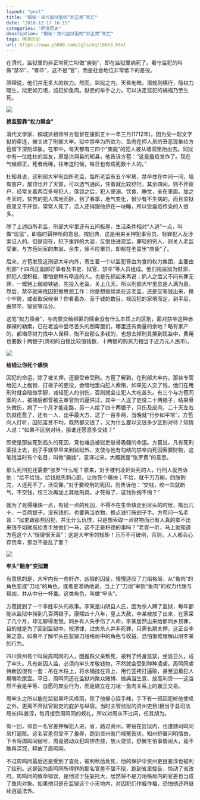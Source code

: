 ```yaml
---
layout: "post"
title: "揭秘：古代监狱里的“非正常”死亡"
date: "2018-12-17 16:15"
categories: "明清历史"
description: "揭秘：古代监狱里的“非正常”死亡"
tags: 明清历史
url: https://www.y5000.com/zgls/mq/16653.html
---
```






在清代，监狱里的非正常死亡叫做“庾毙”，即在监狱里病死了。看守监犯的叫做“禁卒”、“胥卒”，这不是“官”，而是社会地位非常低下的差役。

照理说，他们并无多大的权力。然而，监狱之内，天昏地暗，潜规则横行，隐权力暗生，狱吏如刀俎，监犯如鱼肉。狱吏的举手之力，可以决定监犯的祸福乃至生死。

![](https://img.y5000.com/uploads/allimg/170310/1553514137-0.jpg)

**换监要靠“权力赎金”**

清代文学家、桐城派祖师爷方苞曾在康熙五十一年三月(1712年)，因为受一起文字狱的牵连，被关进了刑部大牢。狱中禁卒为所欲为、鱼肉在押人员的丑恶现象给方苞留下深刻印象。在牢中，每天都有三四个“庾毙”的犯人被从墙洞里抬出去。同狱中有一位姓杜的监友，原是洪洞县的知县，他告诉方苞：“这是瘟疫发作了。现在气候顺正，死者尚稀，往年这时候，每日也有病死数十人的。”

杜知县说，这刑部大牢有四所老监，每所老监有五个牢房，禁卒住在中间一间，墙有窗户，屋顶也开了天窗，可以透气通风，住着就比较舒坦。其余四间，则不开窗户，经常关着两百多号犯人，落锁之后，犯人便溺、饮食、睡觉，全在里面。加之冬天时，贫苦的犯人席地而卧，到了春季，地气变化，很少有不生病的。而且监狱夜里又不开锁，常常人死了，活人还得跟他挤在一块睡，所以受瘟疫传染的人很多。

除了上述四所老监，刑部大牢里还有五间板屋，生活条件相对“人道”一点，叫做“现监”，即临时羁押所的意思。按旧典，这是用来关押犯事官员、轻罪犯人及涉案证人的。但是现在，犯下重罪的大盗，反倒住进现监，罪轻的穷人，则关人老监受罪。与方苞同案的朱翁、余生，罪不应重罚，却都在老监里“庾毙”了。

后来，方苞发现这刑部大牢内外，寄生着一个以监犯膏血为食的权力集团，主要由刑部“十四司正副郎好事者及书吏、狱官、禁卒”等人员组成。他们视监狱为财源，抓犯人很积极，哪怕是稍有牵连的人。也是先抓起来再说；抓人之后又不问有罪无罪，一概铐上枷锁铁链，先投入老监，关上几天。所以刑部大牢里总是人满为患。然后，禁卒就来找囚犯做思想工作：你是想继续呆在这老监，还是交笔钱出来，换个牢房，或者取保候审？你看着办。至于钱的数目，视囚犯的家境而定，到手后，由禁卒、狱官等瓜分。

这笔“权力赎金”，与肉票交给绑匪的赎金没有什么本质上的区别，面对禁卒这种赤裸裸的勒索，已在老监中尝尽苦头的倒霉蛋们，哪里还有商量的余地？略有家产的，都竭尽财力找中人保释，掏不出那么多钱的，也想去掉刑具换到现监中，费用也要数十两银子(清初的白银比较值钱数，十两银的购买力相当于近万元人民币)。

![](https://img.y5000.com/uploads/allimg/170310/15535115E-1.jpg)

**给钱让你死个痛快**

囚犯的命运，除了被关押，还要受审受刑。方苞了解到，在刑部大牢内，那些专管给犯人上枷锁、打板子的吏役，会暗地里向犯人索贿，如果犯人交了钱，他们在用刑时就会暗做手脚，减轻犯人的创伤，否则就会让犯人大吃苦头。有三个与方苞同案的人，被捕后都曾被主审官刑讯逼供过，其中一人送了吏役二十两银子，结果骨头微伤，病了一个月才能走路，另一人给了四十两银子，只伤及皮肉，二十天左右伤就痊愈了，还有一人，出手最大方，送了一百多两，当晚就“行步如平常”。方苞向人打听，囚犯富贫不均，既然都交钱了，又为什么要以交钱多少区别对待？知情人说：“如果不区别对待，那谁还愿意多交钱？”

即使是那些死到临头的死囚，竞也难逃被狱吏敲骨吸髓的命运。方苞说，凡有死刑案报上去，刽子手就早早来到监狱外，支使与他有勾结的禁卒向死囚索要财物，这笔钱当时有个名目，叫做“撕掳”，意译过来，大概就是“张罗费”的意思。

那么死刑犯还需要“张罗”什么呢？原来，对于被判凌迟处死的人，行刑人就告诉他：“给不给钱，给钱就先刺心脏，让你死个痛快；不给，就千刀万剐，四肢割完，人还死不了，活受罪。”对于要绞刑的死囚，则告诉他：“交钱，绞一次就断气，不交钱，绞三次再加上其他刑具，才死得了，这钱你掏不掏？”

就为了死得痛快一点，有钱一点的死囚，不得不在生命快走到尽头的时候，掏出几十、一百两银子，没有钱的，也要典当衣物，换点钱行贿刽子手。方苞问一名老胥：“狱吏跟那些囚犯，并无什么仇恨，只是想索取一点财物而已有人真的拿不出来钱不如就高抬贵手放他们一马，这不正是积德的事吗？”老胥一听，马上就知道方苞这个人“很傻很天真”：这是大牢里的规矩！万万不可破例，否则，人人都会心存侥幸，那岂不是乱了套？

![](https://img.y5000.com/uploads/allimg/170310/1553512461-2.jpg)

**牢头“翻身”变狱霸**

有意思的是，大牢内有一些奸诈、凶狠的囚徒，慢慢适应了刀俎格局，从“鱼肉”的角色变成“刀俎”的角色，或者更准确地说，当上了“刀俎”宰割“鱼肉”的权力代理与帮凶，并从中分一杯羹。这类角色，叫做“牢头”。

方苞提到了一个李姓牢头的故事。李某是山阴县人氏，因为杀人蹲了监狱，每年都能从监狱中捞到几百两银子。康熙四十八年，皇上大赦，李某被放了出来，在家呆了几个月，却无聊得发慌。同乡有人失手伤了人命，李某居然出来给那同乡顶罪，目的就是为了回到监狱中。按清律，过失杀人并非死罪，只需长期关押，这正合李某之意。如果不了解牢头在监狱刀俎格局中的角色与收益，恐怕很难理解山阴李某的行为。

四川资州有个叫做周鸣同的人，因推跌父亲致死，被判了终身监禁，坐监日久，成了牢头。凡有新囚人监，必须向牢头孝敬钱物，不然就会受到种种凌虐。周鸣同虐待新囚很有一套：吊在木柱上，将水桶挂在背上，用竹签拷打逼赃，甚至迫着犯人用嘴吹尿壶。平日，周鸣同还在监狱内聚众赌博、做典当生意、放高利贷——这当然不会是平等、自愿的商业行为，而是建立在刀俎一鱼肉关系上的霸王交易。

周牢头之所以能在监狱里呼风唤雨，除了他够心狠手辣，手下有一班囚犯听他使唤之外，更离不开狱官狱吏的庇护与纵容。当时主管监狱的资州吏目(相当于县司法局长)叫姜淳，每月接受周鸣同的规礼，所以对周从不过问，任其胡为。

有一回，邻县一名官差押解犯人进，省，路过资州，寄宿在监狱内，也遭勋司鸣同吊打逼赃。这名官差忍受不了羞辱，跑到资州衙门喊冤告状。知州舒翼问明情由，下令将周鸣同枷号，周竟鼓动众犯鸣锣击鼓，放火烧监，舒翼生怕事情闹大，竟不敢再深究，释放了周鸣同。

不过周鸣同最后还是受到了查处，被判秋后处死，他的保护伞资州吏目姜淳也被判了绞刑。这是因为周鸣同所得罪的那名官差不屈不挠，跑到省里控告，惊动了省政府。周鸣同的致命错误，是他过于狂妄托大，居然将不是刀俎格局内的官差也当成了鱼肉对象。如果他只是在监狱这个小天地内，对囚犯们作威作福，恐怕他还将继续逍遥法外。
